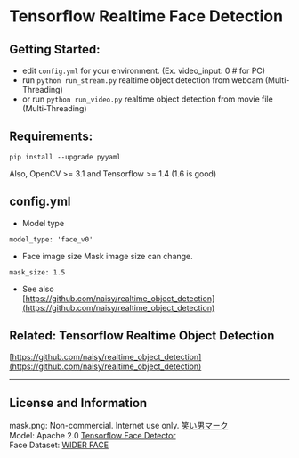 # Tensorflow Realtime Face Detection

## Getting Started:
- edit `config.yml` for your environment. (Ex. video_input: 0 # for PC)
- run `python run_stream.py` realtime object detection from webcam (Multi-Threading)
- or run `python run_video.py` realtime object detection from movie file (Multi-Threading)

## Requirements:
```
pip install --upgrade pyyaml
```
Also, OpenCV >= 3.1 and Tensorflow >= 1.4 (1.6 is good)

## config.yml
* Model type  
```
model_type: 'face_v0'
```

* Face image size
Mask image size can change.
```
mask_size: 1.5
```

* See also  
[https://github.com/naisy/realtime_object_detection](https://github.com/naisy/realtime_object_detection)


## Related: Tensorflow Realtime Object Detection
[https://github.com/naisy/realtime_object_detection](https://github.com/naisy/realtime_object_detection)

<hr>

## License and Information
mask.png: Non-commercial. Internet use only. [笑い男マーク](http://commons.nicovideo.jp/material/nc73730)<br>
Model: Apache 2.0 [Tensorflow Face Detector](https://github.com/yeephycho/tensorflow-face-detection)<br>
Face Dataset: [WIDER FACE](http://mmlab.ie.cuhk.edu.hk/projects/WIDERFace/index.html)<br>